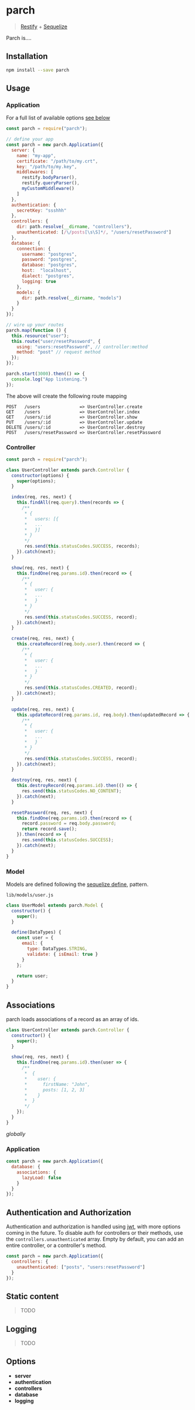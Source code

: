 # parch

> [Restify](http://restify.com/) + [Sequelize](http://docs.sequelizejs.com/en/latest/)

Parch is....

## Installation

```bash
npm install --save parch
```

## Usage

### Application

For a full list of available options [see below](#options)

```javascript
const parch = require("parch");

// define your app
const parch = new parch.Application({
  server: {
    name: "my-app",
    certificate: "/path/to/my.crt",
    key: "/path/to/my.key",
    middlewares: [
      restify.bodyParser(),
      restify.queryParser(),
      myCustomMiddleware()
    ]
  },
  authentication: {
    secretKey: "ssshhh"
  },
  controllers: {
    dir: path.resolve(__dirname, "controllers"),
    unauthenticated: [/\/posts[\s\S]*/, "/users/resetPassword"]
  },
  database: {
    connection: {
      username: "postgres",
      password: "postgres",
      database: "postgres",
      host:  "localhost",
      dialect: "postgres",
      logging: true
    },
    models: {
      dir: path.resolve(__dirname, "models")
    }
  }
});

// wire up your routes
parch.map(function () {
  this.resource("user");
  this.route("user/resetPassword", {
    using: "users:resetPassword", // controller:method
    method: "post" // request method
  });
});

parch.start(3000).then(() => {
  console.log("App listening.")
});
```

The above will create the following route mapping

```
POST   /users               => UserController.create
GET    /users               => UserController.index
GET    /users/:id           => UserController.show
PUT    /users/:id           => UserController.update
DELETE /users/:id           => UserController.destroy
POST   /users/resetPassword => UserController.resetPassword
```

### Controller

```javascript
const parch = require("parch");

class UserController extends parch.Controller {
  constructor(options) {
    super(options);
  }

  index(req, res, next) {
    this.findAll(req.query).then(records => {
      /**
       * {
       *   users: [{
       *   ...
       *   }]
       * }
       */
       res.send(this.statusCodes.SUCCESS, records);
    }).catch(next);
  }

  show(req, res, next) {
    this.findOne(req.params.id).then(record => {
      /**
       * {
       *   user: {
       *   ...
       *   }
       * }
       */
       res.send(this.statusCodes.SUCCESS, record);
    }).catch(next);
  }

  create(req, res, next) {
    this.createRecord(req.body.user).then(record => {
      /**
       * {
       *   user: {
       *   ...
       *   }
       * }
       */
       res.send(this.statusCodes.CREATED, record);
    }).catch(next);
  }

  update(req, res, next) {
    this.updateRecord(req.params.id, req.body).then(updatedRecord => {
      /**
       * {
       *   user: {
       *   ...
       *   }
       * }
       */
       res.send(this.statusCodes.SUCCESS, record);
    }).catch(next);
  }

  destroy(req, res, next) {
    this.destroyRecord(req.params.id).then(() => {
      res.send(this.statusCodes.NO_CONTENT);
    }).catch(next);
  }

  resetPassword(req, res, next) {
    this.findOne(req.params.id).then(record => {
      record.password = req.body.password;
      return record.save();
    }).then(record => {
      res.send(this.statusCodes.SUCCESS);
    }).catch(next);
  }
}
```

### Model

Models are defined following the [sequelize define](http://docs.sequelizejs.com/en/latest/docs/models-definition/),
pattern.

`lib/models/user.js`

```javascript
class UserModel extends parch.Model {
  constructor() {
    super();
  }

  define(DataTypes) {
    const user = {
      email: {
        type: DataTypes.STRING,
        validate: { isEmail: true }
      }
    };

    return user;
  }
}
```

## Associations

parch loads associations of a record as an array of ids.

```javascript
class UserController extends parch.Controller {
  constructor() {
    super();
  }

  show(req, res, next) {
    this.findOne(req.params.id).then(user => {
      /**
       *  {
       *    user: {
       *      firstName: "John",
       *      posts: [1, 2, 3]
       *    }
       *  }
       */
    });
  }
}
```

*globally*

### Application

```javascript
const parch = new parch.Application({
  database: {
    associations: {
      lazyLoad: false
    }
  }
});
```

## Authentication and Authorization

Authentication and authorization is handled using [jwt](), with more options coming
in the future. To disable auth for controllers or their methods, use the
`controllers.unauthenticated` array. Empty by default, you can add an entire controller,
or a controller's method.

```javascript
const parch = new parch.Application({
  controllers: {
    unauthenticated: ["posts", "users:resetPassword"]
  }
});
```

## Static content

> TODO

## Logging

> TODO

## Options

  - **server**
  - **authentication**
  - **controllers**
  - **database**
  - **logging**
